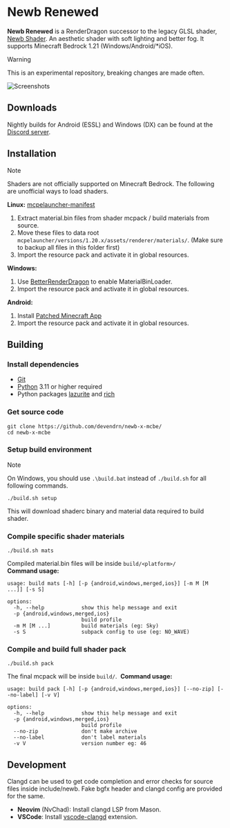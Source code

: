 # Newb Renewed

**Newb Renewed** is a RenderDragon successor to the legacy GLSL shader, [Newb Shader](https://github.com/devendrn/newb-shader-mcbe). An aesthetic shader with soft lighting and better fog. It supports Minecraft Bedrock 1.21 (Windows/Android/*iOS).

> [!WARNING]
> This is an experimental repository, breaking changes are made often.

![Screenshots](docs/screenshots_nr.jpg "Newb Renewed")

## Downloads

Nightly builds for Android (ESSL) and Windows (DX) can be found at the [Discord server](https://discord.gg/newb-community-844591537430069279).

## Installation

> [!NOTE]
> Shaders are not officially supported on Minecraft Bedrock. The following are unofficial ways to load shaders.

**Linux:** [mcpelauncher-manifest](https://github.com/minecraft-linux/mcpelauncher-ui-manifest)
1. Extract material.bin files from shader mcpack / build materials from source.
2. Move these files to data root `mcpelauncher/versions/1.20.x/assets/renderer/materials/`. (Make sure to backup all files in this folder first)
3. Import the resource pack and activate it in global resources.

**Windows:**
1. Use [BetterRenderDragon](https://github.com/ddf8196/BetterRenderDragon) to enable MaterialBinLoader.
2. Import the resource pack and activate it in global resources.

**Android:**
1. Install [Patched Minecraft App](https://devendrn.github.io/renderdragon-shaders/shaders/installation/android#using-patch-app)
2. Import the resource pack and activate it in global resources.

## Building

### Install dependencies
- [Git](https://git-scm.com/)
- [Python](https://www.python.org/) 3.11 or higher required
- Python packages [lazurite](https://veka0.github.io/lazurite/#installation) and [rich](https://rich.readthedocs.io/en/stable/introduction.html#installation)

### Get source code
```
git clone https://github.com/devendrn/newb-x-mcbe/
cd newb-x-mcbe
```

### Setup build environment
> [!NOTE]
> On Windows, you should use `.\build.bat` instead of `./build.sh` for all following commands. 
```
./build.sh setup
```
This will download shaderc binary and material data required to build shader.

### Compile specific shader materials
```
./build.sh mats
```  
Compiled material.bin files will be inside `build/<platform>/`  
**Command usage:**
```
usage: build mats [-h] [-p {android,windows,merged,ios}] [-m M [M ...]] [-s S]

options:
  -h, --help            show this help message and exit
  -p {android,windows,merged,ios}
                        build profile
  -m M [M ...]          build materials (eg: Sky)
  -s S                  subpack config to use (eg: NO_WAVE)
```

### Compile and build full shader pack
```
./build.sh pack
```
The final mcpack will be inside `build/`.  
**Command usage:**
```
usage: build pack [-h] [-p {android,windows,merged,ios}] [--no-zip] [--no-label] [-v V]

options:
  -h, --help            show this help message and exit
  -p {android,windows,merged,ios}
                        build profile
  --no-zip              don't make archive
  --no-label            don't label materials
  -v V                  version number eg: 46
```

## Development

Clangd can be used to get code completion and error checks for source files inside include/newb. Fake bgfx header and clangd config are provided for the same.
- **Neovim** (NvChad): Install clangd LSP from Mason.
- **VSCode**: Install [vscode-clangd](https://marketplace.visualstudio.com/items?itemName=llvm-vs-code-extensions.vscode-clangd) extension.
